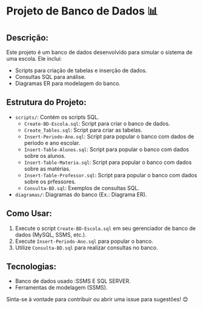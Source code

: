# Projeto de Banco de Dados 📊

## Descrição:
Este projeto é um banco de dados desenvolvido para simular o sistema de uma escola. Ele inclui:
- Scripts para criação de tabelas e inserção de dados.
- Consultas SQL para análise.
- Diagramas ER para modelagem do banco.

## Estrutura do Projeto:
- `scripts/`: Contém os scripts SQL.
  - `Create-BD-Escola.sql`: Script para criar o banco de dados.
  - `Create_Tables.sql`: Script para criar as tabelas.
  - `Insert-Periodo-Ano.sql`: Script para popular o banco com dados de periodo e ano escolar.
  - `Insert-Table-Alunos.sql`: Script para popular o banco com dados sobre os alunos.
  - `Insert-Table-Materia.sql`: Script para popular o banco com dados sobre as matérias.
  - `Insert-Table-Professor.sql`: Script para popular o banco com dados sobre os prfessores.
  - `Consulta-BD.sql`: Exemplos de consultas SQL.
- `diagramas/`: Diagramas do banco (Ex.: Diagrama ER).

## Como Usar:
1. Execute o script `Create-BD-Escola.sql` em seu gerenciador de banco de dados (MySQL, SSMS, etc.).
2. Execute `Insert-Periodo-Ano.sql` para popular o banco.
3. Utilize `Consulta-BD.sql` para realizar consultas no banco.

## Tecnologias:
- Banco de dados usado :SSMS E SQL SERVER.
- Ferramentas de modelagem (SSMS).

Sinta-se à vontade para contribuir ou abrir uma issue para sugestões! 😊
